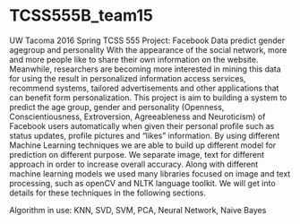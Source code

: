 # TCSS555B_team15
UW Tacoma 2016 Spring TCSS 555 Project: Facebook Data predict gender agegroup and personality 
With the appearance of the social network, more and more people like to share their own information on the website. Meanwhile, researchers are becoming more interested in mining this data for using the result in personalized information access services, recommend systems, tailored advertisements and other applications that can benefit form personalization. This project is aim to building a system to predict the age group, gender and personality (Openness, Conscientiousness, Extroversion, Agreeableness and Neuroticism) of Facebook users automatically when given their personal profile such as status updates, profile pictures and “likes” information. By using different Machine Learning techniques we are able to build up different model for prediction on different purpose. We separate image, text for different approach in order to increase overall accuracy. Along with different machine learning models we used many libraries focused on image and text processing, such as openCV and NLTK language toolkit. We will get into details for these techniques in the following sections.

Algorithm in use:
KNN, SVD, SVM, PCA, Neural Network, Naive Bayes
